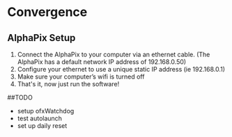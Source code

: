 # Convergence

## AlphaPix Setup

1. Connect the AlphaPix to your computer via an ethernet cable. (The AlphaPix has a default network IP address of 192.168.0.50)
2. Configure your ethernet to use a unique static IP address (ie 192.168.0.1)
3. Make sure your computer’s wifi is turned off
4. That's it, now just run the software!

##TODO
- setup ofxWatchdog
- test autolaunch
- set up daily reset